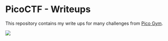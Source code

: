 # PicoCTF - Writeups

This repository contains my write ups for many challenges from [Pico Gym](https://play.picoctf.org/practice).

![](https://play.picoctf.org/users/w3th4nds)
